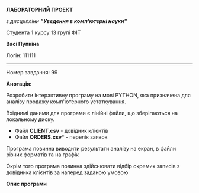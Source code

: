 **ЛАБОРАТОРНИЙ ПРОЕКТ**

_з дисципліни **"Уведення в комп'ютерні науки"**_

Студента 1 курсу 13 групі ФІТ 

**Васі Пупкіна**

Логін: 111111

---

Номер завдання: 99

**Анотація:**

Розробити інтерактивну програму на мові PYTHON,
яка призначена для аналізу продажу комп'ютерного устаткування.

Вхіднимі даними для програми є лінійні файли, що зберігаються на локальному диску.

- Файл **СLIENT.csv** - довідник клієнтів
- Файл **ORDERS.csv*** - перелік заявок

Програма повинна виводити результати аналізу на екран, в файли різних форматів та на графік

Окрім того програма повинна здійснювати відбір окремих записів з довідника клієнтів за наперед заданою умовою

**Опис програми**


